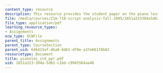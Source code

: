 ```yaml
---
content_type: resource
description: This resource provides the student paper on the piano lesson.
file: /media/courses/21m-710-script-analysis-fall-2005/1651a323304a5d62c1bdc9945564aa46_pianoles_std_ppr.pdf
file_type: application/pdf
learning_resource_types:
- Assignments
ocw_type: OCWFile
parent_title: Assignments
parent_type: CourseSection
parent_uid: 646415ef-dba0-6db1-df9e-a37e661f8b82
resourcetype: Document
title: pianoles_std_ppr.pdf
uid: 1651a323-304a-5d62-c1bd-c9945564aa46
---
```

